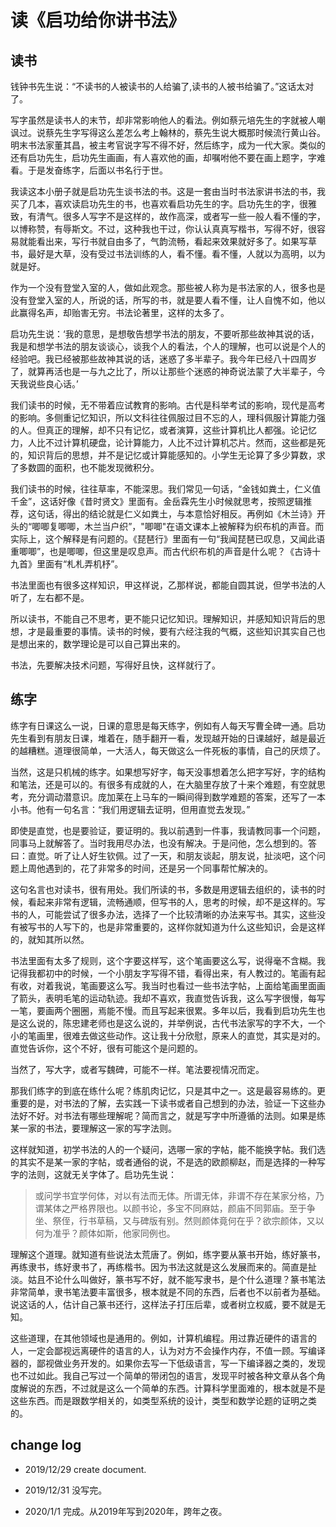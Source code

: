 # 读《启功给你讲书法》

## 读书

钱钟书先生说：“不读书的人被读书的人给骗了,读书的人被书给骗了。”这话太对了。

写字虽然是读书人的末节，却非常影响他人的看法。例如蔡元培先生的字就被人嘲讽过。说蔡先生字写得这么差怎么考上翰林的，蔡先生说大概那时候流行黄山谷。明末书法家董其昌，被主考官说字写不得不好，然后练字，成为一代大家。类似的还有启功先生，启功先生画画，有人喜欢他的画，却嘱咐他不要在画上题字，字难看。于是发奋练字，后面以书名行于世。

我读这本小册子就是启功先生谈书法的书。这是一套由当时书法家讲书法的书，我买了几本，喜欢读启功先生的书，也喜欢看启功先生的字。启功先生的字，很雅致，有清气。很多人写字不是这样的，故作高深，或者写一些一般人看不懂的字，以博称赞，有辱斯文。不过，这种我也干过，你认认真真写楷书，写得不好，很容易就能看出来，写行书就自由多了，气韵流畅，看起来效果就好多了。如果写草书，最好是大草，没有受过书法训练的人，看不懂。看不懂，人就以为高明，以为就是好。

作为一个没有登堂入室的人，做如此观念。那些被人称为是书法家的人，很多也是没有登堂入室的人，所说的话，所写的书，就是要人看不懂，让人自愧不如，他以此赢得名声，却贻害无穷。书法论著里，这样的太多了。

启功先生说：‘我的意思，是想敬告想学书法的朋友，不要听那些故神其说的话，我是和想学书法的朋友谈谈心，谈我个人的看法，个人的理解，也可以说是个人的经验吧。我已经被那些故神其说的话，迷惑了多半辈子。我今年已经八十四周岁了，就算再活也是一与九之比了，所以让那些个迷惑的神奇说法蒙了大半辈子，今天我说些良心话。’

我们读书的时候，无不带着应试教育的影响。古代是科举考试的影响，现代是高考的影响。多侧重记忆知识，所以文科往往佩服过目不忘的人，理科佩服计算能力强的人。但真正的理解，却不只有记忆，或者演算，这些计算机比人都强。论记忆力，人比不过计算机硬盘，论计算能力，人比不过计算机芯片。然而，这些都是死的，知识背后的思想，并不是记忆或计算能感知的。小学生无论算了多少算数，求了多数圆的面积，也不能发现微积分。

我们读书的时候，往往草率，不能深思。我们常见一句话，“金钱如粪土，仁义值千金”，这话好像《昔时贤文》里面有。金岳霖先生小时候就思考，按照逻辑推荐，这句话，得出的结论就是仁义如粪土，与本意恰好相反。再例如《木兰诗》开头的“唧唧复唧唧，木兰当户织”，"唧唧"在语文课本上被解释为织布机的声音。而实际上，这个解释是有问题的。《琵琶行》里面有一句“我闻琵琶已叹息，又闻此语重唧唧”，也是唧唧，但这里是叹息声。而古代织布机的声音是什么呢？《古诗十九首》里面有“札札弄机杼”。

书法里面也有很多这样知识，甲这样说，乙那样说，都能自圆其说，但学书法的人听了，左右都不是。

所以读书，不能自己不思考，更不能只记忆知识。理解知识，并感知知识背后的思想，才是最重要的事情。读书的时候，要有六经注我的气概，这些知识其实自己也是想出来的，数学理论是可以自己算出来的。

书法，先要解决技术问题，写得好且快，这样就行了。

## 练字

练字有日课这么一说，日课的意思是每天练字，例如有人每天写曹全碑一通。启功先生看到有朋友日课，堆着在，随手翻开一看，发现越开始的日课越好，越是最近的越糟糕。道理很简单，一大活人，每天做这么一件死板的事情，自己的厌烦了。

当然，这是只机械的练字。如果想写好字，每天没事想着怎么把字写好，字的结构和笔法，还是可以的。有很多有成就的人，在大脑里存放了十来个难题，有空就思考，充分调动潜意识。庞加莱在上马车的一瞬间得到数学难题的答案，还写了一本小书。他有一句名言：“我们用逻辑去证明，但用直觉去发现。”

即使是直觉，也是要验证，要证明的。我以前遇到一件事，我请教同事一个问题，同事马上就解答了。当时我用尽办法，也没有解决。于是问他，怎么想到的。答曰：直觉。听了让人好生钦佩。过了一天，和朋友谈起，朋友说，扯淡吧，这个问题上周他遇到的，花了非常多的时间，还是另一个同事帮忙解决的。

这句名言也对读书，很有用处。我们所读的书，多数是用逻辑去组织的，读书的时候，看起来非常有逻辑，流畅通顺，但写书的人，思考的时候，却不是这样的。写书的人，可能尝试了很多办法，选择了一个比较清晰的办法来写书。其实，这些没有被写书的人写下的，也是非常重要的，这样你就知道为什么这些知识，会是这样的，就知其所以然。

书法里面有太多了规则，这个字要这样写，这个笔画要这么写，说得毫不含糊。我记得我都初中的时候，一个小朋友字写得不错，看得出来，有人教过的。笔画有起有收，对着我说，笔画要这么写。我当时也看过一些书法字帖，上面给笔画里面画了箭头，表明毛笔的运动轨迹。我却不喜欢，我直觉告诉我，这么写字很慢，每写一笔，要画两个圈圈，焉能不慢。而且写起来很累。多年以后，我看到启功先生也是这么说的，陈忠建老师也是这么说的，并举例说，古代书法家写的字不大，一个小的笔画里，很难去做这些动作。这让我十分欣慰，原来人的直觉，其实是对的。直觉告诉你，这个不好，很有可能这个是问题的。

当然了，写大字，或者写魏碑，可能不一样。笔法要视情况而定。

那我们练字的到底在练什么呢？练肌肉记忆，只是其中之一。这是最容易练的。更重要的是，对书法的了解，去实践一下读书或者自己想到的办法，验证一下这些办法好不好。对书法有哪些理解呢？简而言之，就是写字中所遵循的法则。如果是练某一家的书法，要理解这一家的写字法则。

这样就知道，初学书法的人的一个疑问，选哪一家的字帖，能不能换字帖。我们选的其实不是某一家的字帖，或者通俗的说，不是选的欧颜柳赵，而是选择的一种写字的法则，这就无关字体了。启功先生说：

> 或问学书宜学何体，对以有法而无体。所谓无体，非谓不存在某家分格，乃谓某体之严格界限也。以颜书论，多宝不同麻姑，颜庙不同郭庙。至于争坐、祭侄，行书草稿，又与碑版有别。然则颜体竟何在乎？欲宗颜体，又以何为准乎？颜体如斯，他家同例也。

理解这个道理。就知道有些说法太荒唐了。例如，练字要从篆书开始，练好篆书，再练隶书，练好隶书了，再练楷书。因为书法这就是这么发展而来的。简直是扯淡。姑且不论什么叫做好，篆书写不好，就不能写隶书，是个什么道理？篆书笔法非常简单，隶书笔法要丰富很多，根本就是不同的东西，后者也不以前者为基础。说这话的人，估计自己篆书还行，这样法子打压后辈，或者树立权威，要不就是无知。

这些道理，在其他领域也是通用的。例如，计算机编程。用过靠近硬件的语言的人，一定会鄙视远离硬件的语言的人，认为对方不会操作内存，不值一顾。写编译器的，鄙视做业务开发的。如果你去写一下低级语言，写一下编译器之类的，发现也不过如此。我自己写过一个简单的带闭包的语言，发现平时被各种文章从各个角度解说的东西，不过就是这么一个简单的东西。计算科学里面难的，根本就是不是这些东西。而是跟数学相关的，如类型系统的设计，类型和数学论题的证明之类的。

## change log

- 2019/12/29 create document.

- 2019/12/31 没写完。

- 2020/1/1 完成。从2019年写到2020年，跨年之夜。

